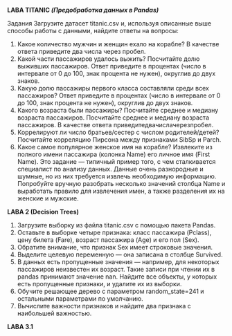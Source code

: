 __LABA TITANIC *(Предобработка данных в Pandas)*__

Задания
Загрузите датасет titanic.csv и, используя описанные выше способы работы с 
данными, найдите ответы на вопросы:
1. Какое количество мужчин и женщин ехало на корабле? В качестве ответа приведите 
два числа через пробел.
2. Какой части пассажиров удалось выжить? Посчитайте долю выживших 
пассажиров. Ответ приведите в процентах (число в интервале от 0 до 100, знак 
процента не нужен), округлив до двух знаков.
3. Какую долю пассажиры первого класса составляли среди всех пассажиров? Ответ
приведите в процентах (число в интервале от 0 до 100, знак процента не нужен), 
округлив до двух знаков.
4. Какого возраста были пассажиры? Посчитайте среднее и медиану возраста
пассажиров. Посчитайте среднее и медиану возраста пассажиров. В качестве ответа
приведитедвачислачерезпробел.
5. Коррелируют ли число братьев/сестер с числом родителей/детей? Посчитайте
корреляцию Пирсона между признаками SibSp и Parch.
6. Какое самое популярное женское имя на корабле? Извлеките из полного имени
пассажира (колонка Name) его личное имя (First Name). Это задание — типичный
пример того, с чем сталкивается специалист по анализу данных. Данные очень
разнородные и шумные, но из них требуется извлечь необходимую информацию. 
Попробуйте вручную разобрать несколько значений столбца Name и выработать
правило для извлечения имен, а также разделения их на женские и мужские.

__LABA 2 (Decision Trees)__

1. Загрузите выборку из файла titanic.csv с помощью пакета Pandas.
2. Оставьте в выборке четыре признака: класс пассажира (Pclass),
цену билета (Fare), возраст пассажира (Age) и его пол (Sex).
3. Обратите внимание, что признак Sex имеет строковые значения.
4. Выделите целевую переменную — она записана в столбце Survived.
5. В данных есть пропущенные значения — например, для некоторых 
пассажиров неизвестен их возраст. Такие записи при чтении их в 
pandas принимают значение nan. Найдите все объекты, у которых 
есть пропущенные признаки, и удалите их из выборки.
6. Обучите решающее дерево с параметром random_state=241 и 
остальными параметрами по умолчанию.
7. Вычислите важности признаков и найдите два признака с
наибольшей важностью.

__LABA 3.1__





